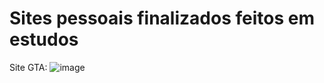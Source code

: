 # Sites pessoais finalizados feitos em estudos 

Site GTA:
![image](https://github.com/Samantaks/Fullstack_Sites/assets/54641403/d201575a-3235-461f-bf99-fe903706e2a8)
